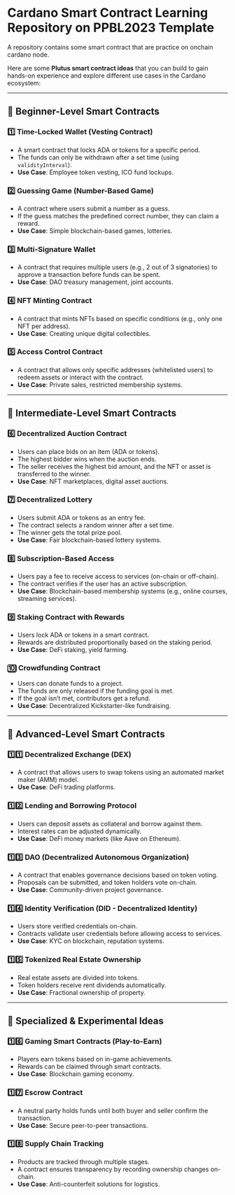 # Cardano Smart Contract Learning Repository on PPBL2023 Template

A repository contains some smart contract that are practice on onchain cardano node. 

Here are some **Plutus smart contract ideas** that you can build to gain hands-on experience and explore different use cases in the Cardano ecosystem:  

---

## 🔹 **Beginner-Level Smart Contracts**  

### 1️⃣ **Time-Locked Wallet (Vesting Contract)**
   - A smart contract that locks ADA or tokens for a specific period.
   - The funds can only be withdrawn after a set time (using `validityInterval`).
   - **Use Case**: Employee token vesting, ICO fund lockups.  

### 2️⃣ **Guessing Game (Number-Based Game)**
   - A contract where users submit a number as a guess.
   - If the guess matches the predefined correct number, they can claim a reward.
   - **Use Case**: Simple blockchain-based games, lotteries.  

### 3️⃣ **Multi-Signature Wallet**
   - A contract that requires multiple users (e.g., 2 out of 3 signatories) to approve a transaction before funds can be spent.
   - **Use Case**: DAO treasury management, joint accounts.  

### 4️⃣ **NFT Minting Contract**
   - A contract that mints NFTs based on specific conditions (e.g., only one NFT per address).
   - **Use Case**: Creating unique digital collectibles.  

### 5️⃣ **Access Control Contract**
   - A contract that allows only specific addresses (whitelisted users) to redeem assets or interact with the contract.
   - **Use Case**: Private sales, restricted membership systems.  

---

## 🔹 **Intermediate-Level Smart Contracts**  

### 6️⃣ **Decentralized Auction Contract**
   - Users can place bids on an item (ADA or tokens).
   - The highest bidder wins when the auction ends.
   - The seller receives the highest bid amount, and the NFT or asset is transferred to the winner.
   - **Use Case**: NFT marketplaces, digital asset auctions.  

### 7️⃣ **Decentralized Lottery**
   - Users submit ADA or tokens as an entry fee.
   - The contract selects a random winner after a set time.
   - The winner gets the total prize pool.
   - **Use Case**: Fair blockchain-based lottery systems.  

### 8️⃣ **Subscription-Based Access**
   - Users pay a fee to receive access to services (on-chain or off-chain).
   - The contract verifies if the user has an active subscription.
   - **Use Case**: Blockchain-based membership systems (e.g., online courses, streaming services).  

### 9️⃣ **Staking Contract with Rewards**
   - Users lock ADA or tokens in a smart contract.
   - Rewards are distributed proportionally based on the staking period.
   - **Use Case**: DeFi staking, yield farming.  

### 🔟 **Crowdfunding Contract**
   - Users can donate funds to a project.
   - The funds are only released if the funding goal is met.
   - If the goal isn’t met, contributors get a refund.
   - **Use Case**: Decentralized Kickstarter-like fundraising.  

---

## 🔹 **Advanced-Level Smart Contracts**  

### 1️⃣1️⃣ **Decentralized Exchange (DEX)**
   - A contract that allows users to swap tokens using an automated market maker (AMM) model.
   - **Use Case**: DeFi trading platforms.  

### 1️⃣2️⃣ **Lending and Borrowing Protocol**
   - Users can deposit assets as collateral and borrow against them.
   - Interest rates can be adjusted dynamically.
   - **Use Case**: DeFi money markets (like Aave on Ethereum).  

### 1️⃣3️⃣ **DAO (Decentralized Autonomous Organization)**
   - A contract that enables governance decisions based on token voting.
   - Proposals can be submitted, and token holders vote on-chain.
   - **Use Case**: Community-driven project governance.  

### 1️⃣4️⃣ **Identity Verification (DID - Decentralized Identity)**
   - Users store verified credentials on-chain.
   - Contracts validate user credentials before allowing access to services.
   - **Use Case**: KYC on blockchain, reputation systems.  

### 1️⃣5️⃣ **Tokenized Real Estate Ownership**
   - Real estate assets are divided into tokens.
   - Token holders receive rent dividends automatically.
   - **Use Case**: Fractional ownership of property.  

---

## 🔹 **Specialized & Experimental Ideas**
### 1️⃣6️⃣ **Gaming Smart Contracts (Play-to-Earn)**
   - Players earn tokens based on in-game achievements.
   - Rewards can be claimed through smart contracts.
   - **Use Case**: Blockchain gaming economy.  

### 1️⃣7️⃣ **Escrow Contract**
   - A neutral party holds funds until both buyer and seller confirm the transaction.
   - **Use Case**: Secure peer-to-peer transactions.  

### 1️⃣8️⃣ **Supply Chain Tracking**
   - Products are tracked through multiple stages.
   - A contract ensures transparency by recording ownership changes on-chain.
   - **Use Case**: Anti-counterfeit solutions for logistics.  


